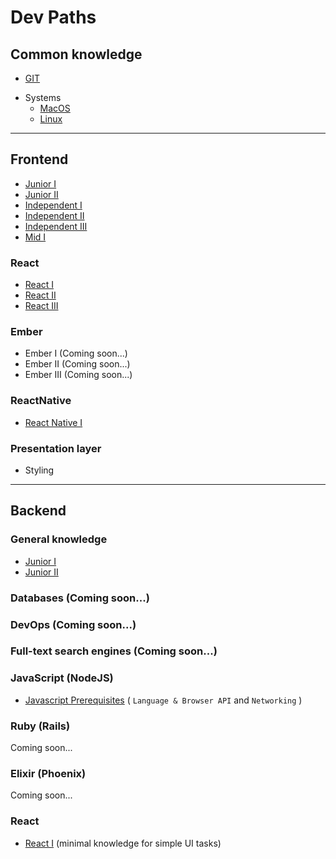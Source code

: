 # Dev Paths

## Common knowledge
* [GIT](common/git.md) 
- Systems 
  - [MacOS](common/macos.md)
  - [Linux](common/linux.md)
 
---

## Frontend
* [Junior I](frontend_developer/01_junior_I.md)
* [Junior II](frontend_developer/02_junior_II.md)
* [Independent I](frontend_developer/03_independent_I.md)
* [Independent II](frontend_developer/04_independent_II.md)
* [Independent III](frontend_developer/05_independent_III.md)
* [Mid I](frontend_developer/06_mid_I.md)

### React
* [React I](frontend_developer/react/01_level_1.md)
* [React II](frontend_developer/react/02_level_2.md)
* [React III](frontend_developer/react/03_level_3.md)

### Ember
* Ember I (Coming soon...)
* Ember II (Coming soon...)
* Ember III (Coming soon...)

### ReactNative
* [React Native I](frontend_developer/react-native/01_level_1.md)

### Presentation layer
* Styling

---

## Backend
### General knowledge
* [Junior I](/backend_developer/01_junior_I.md)
* [Junior II](/backend_developer/02_junior_II.md)
### Databases (Coming soon...)
### DevOps (Coming soon...)
### Full-text search engines (Coming soon...)

### JavaScript (NodeJS)
* [Javascript Prerequisites](/frontend_developer/01_junior_I.md) ( `Language & Browser API` and `Networking` )

### Ruby (Rails)
Coming soon...

### Elixir (Phoenix)
Coming soon...

### React
* [React I](backend_developer/frameworks/react.md) (minimal knowledge for simple UI tasks)
